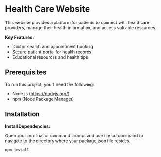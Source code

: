 # Health Care Website

This website provides a platform for patients to connect with healthcare providers, manage their health information, and access valuable resources.

**Key Features:**

- Doctor search and appointment booking
- Secure patient portal for health records
- Educational resources and health tips

## Prerequisites

To run this project, you'll need the following:

- Node.js (https://nodejs.org/)
- npm (Node Package Manager)

## Installation

**Install Dependencies:**

Open your terminal or command prompt and use the cd command to navigate to the directory where your package.json file resides.

   ```bash
   npm install
